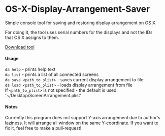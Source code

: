 OS-X-Display-Arrangement-Saver
==============================

Simple console tool for saving and restoring display arrangement on OS X.

For doing it, the tool uses serial numbers for the displays and not the IDs that OS X assigns to them.

[Download tool](https://github.com/oscii/OS-X-Display-Arrangement-Saver/releases)

#### Usage 

`da help` - prints help text <br />
`da list` - prints a list of all connected screens <br />
`da save <path_to_plist>` - saves current display arrangement to file <br />
`da load <path_to_plist>` - loads display arrangement from file <br />
If `<path_to_plist>` is not specified - the default is used: '~/Desktop/ScreenArrangement.plist'

#### Notes
Currently this program does not support Y-axis arrangement due to author's laziness.
It will arrange all window on the same Y-coordinate. If you want to fix it, feel free to make a pull-request!
